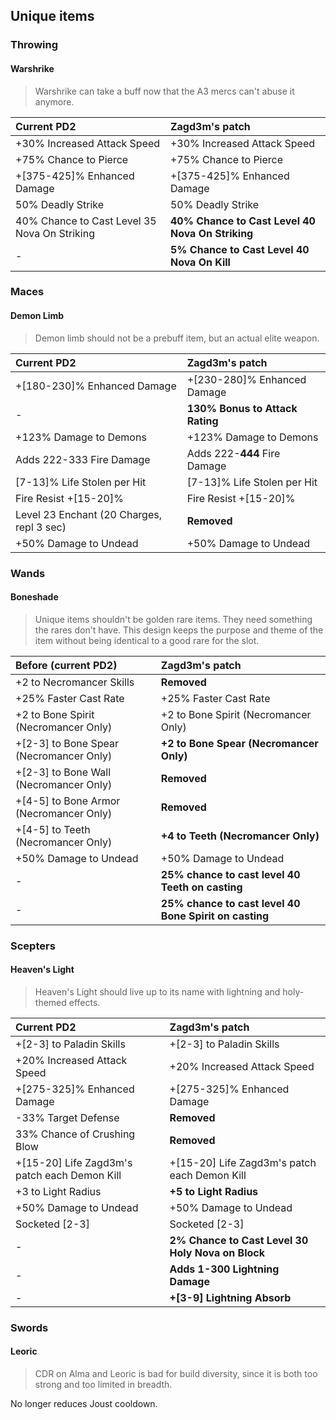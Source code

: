 ## Unique items

### Throwing

#### Warshrike

> Warshrike can take a buff now that the A3 mercs can't abuse it anymore.

| Current PD2                      | Zagd3m's patch                                          |
|:--|:--|
| +30% Increased Attack Speed                     | +30% Increased Attack Speed                    |
| +75% Chance to Pierce                           | +75% Chance to Pierce                          |
| +[375-425]% Enhanced Damage                     | +[375-425]% Enhanced Damage                    |
| 50% Deadly Strike                               | 50% Deadly Strike                              |
| 40% Chance to Cast Level 35 Nova On Striking    | **40% Chance to Cast Level 40 Nova On Striking**   |
| -                                               | **5% Chance to Cast Level 40 Nova On Kill**        |

### Maces

#### Demon Limb

> Demon limb should not be a prebuff item, but an actual elite weapon.

| Current PD2                      | Zagd3m's patch                                          |
|:--|:--|
| +[180-230]% Enhanced Damage                     | +[230-280]% Enhanced Damage                    |
| -                                               | **130% Bonus to Attack Rating**                |
| +123% Damage to Demons                          | +123% Damage to Demons                         |
| Adds 222-333 Fire Damage                        | Adds 222-**444** Fire Damage                   |
| [7-13]% Life Stolen per Hit                     | [7-13]% Life Stolen per Hit                    |
| Fire Resist +[15-20]%                           | Fire Resist +[15-20]%                          |
| Level 23 Enchant (20 Charges, repl 3 sec)       | **Removed**                                    |
| +50% Damage to Undead                           | +50% Damage to Undead                          |

### Wands

#### Boneshade

> Unique items shouldn't be golden rare items. They need something the rares don't have. This design keeps the purpose and theme of the item without being identical to a good rare for the slot.

| Before (current PD2)                            | Zagd3m's patch                                          |
|:--|:--|
| +2 to Necromancer Skills                        | **Removed**                                    |
| +25% Faster Cast Rate                           | +25% Faster Cast Rate                          |
| +2 to Bone Spirit (Necromancer Only)            | +2 to Bone Spirit (Necromancer Only)           |
| +[2-3] to Bone Spear (Necromancer Only)         | **+2 to Bone Spear (Necromancer Only)**        |
| +[2-3] to Bone Wall (Necromancer Only)          | **Removed**                                    |
| +[4-5] to Bone Armor (Necromancer Only)         | **Removed**                                    |
| +[4-5] to Teeth (Necromancer Only)              | **+4 to Teeth (Necromancer Only)**             |
| +50% Damage to Undead                           | +50% Damage to Undead                          |
| -                                               | **25% chance to cast level 40 Teeth on casting** |
| -                                               | **25% chance to cast level 40 Bone Spirit on casting** |

### Scepters

#### Heaven's Light

> Heaven's Light should live up to its name with lightning and holy-themed effects.

| Current PD2                      | Zagd3m's patch                                          |
|:--|:--|
| +[2-3] to Paladin Skills                        | +[2-3] to Paladin Skills                       |
| +20% Increased Attack Speed                     | +20% Increased Attack Speed                    |
| +[275-325]% Enhanced Damage                     | +[275-325]% Enhanced Damage                    |
| -33% Target Defense                             | **Removed**                                    |
| 33% Chance of Crushing Blow                     | **Removed**                                    |
| +[15-20] Life Zagd3m's patch each Demon Kill             | +[15-20] Life Zagd3m's patch each Demon Kill            |
| +3 to Light Radius                              | **+5 to Light Radius**                        |
| +50% Damage to Undead                           | +50% Damage to Undead                          |
| Socketed [2-3]                                  | Socketed [2-3]                                 |
| -                                               | **2% Chance to Cast Level 30 Holy Nova on Block** |
| -                                               | **Adds 1-300 Lightning Damage**                   |
| -                                               | **+[3-9] Lightning Absorb** |

### Swords

#### Leoric

> CDR on Alma and Leoric is bad for build diversity, since it is both too strong and too limited in breadth.

No longer reduces Joust cooldown.
